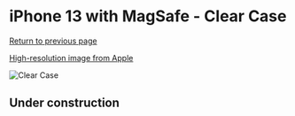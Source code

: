 # iPhone 13  with MagSafe - Clear Case

[Return to previous page](/iphone_13)

[High-resolution image from Apple](https://store.storeimages.cdn-apple.com/8756/as-images.apple.com/is/MM2X3?wid=4500&hei=4500&fmt=png)

<div style="width: 512px"><img src="/almost_uncompressed/MM2X3.webp" alt="Clear Case"></div>

## Under construction
